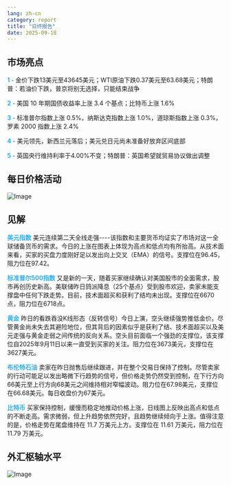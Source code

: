```yaml
---
lang: zh-cn
category: report
title: "日终报告"
date: 2025-09-18
---
```



<h2>市场亮点</h2>
<strong style="color: #2caef7;">1 - </strong> 金价下跌13美元至43645美元；WTI原油下跌0.37美元至63.68美元；特朗普：若油价下跌，普京将别无选择，只能结束战争

<strong style="color: #2caef7;">2 - </strong> 美国 10 年期国债收益率上涨 3.4 个基点；比特币上涨 1.6%

<strong style="color: #2caef7;">3 - </strong> 标准普尔指数上涨 0.5%，纳斯达克指数上涨 1.0%，道琼斯指数上涨 0.3%，罗素 2000 指数上涨 2.4%


<strong style="color: #2caef7;">4 - </strong> 美元领先，新西兰元落后；美元兑日元尚未准备好放弃区间底部

<strong style="color: #2caef7;">5 - </strong> 英国央行维持利率于4.00%不变；特朗普：英国希望就贸易协议做出调整




<h2>每日价格活动</h2>
<img src="https://markleighedu.github.io/img/Sep-2025/18-Sep-2025/price.jpg" alt="Image"/>

<h2>见解</h2>
<strong style="color: #2caef7;">美元指数</strong> 美元连续第二天全线走强----该指数和主要货币均证实了市场对这一全球储备货币的需求。今日的上涨在图表上体现为高点和低点均有所抬高。从技术面来看，买家的买盘力度刚好足以发出向上交叉（EMA）的信号。支撑位在96.45，阻力位在97.42。

<strong style="color: #2caef7;">标准普尔500指数</strong> 又是新的一天，随着买家继续确认对美国股市的全面需求，股市再创历史新高。美联储昨日鸽派降息（25个基点）受到股市欢迎，卖家未能支撑盘中任何下跌走势。目前，技术面超买和获利了结均未出现。支撑位在6670点，阻力位在6718点。

<strong style="color: #2caef7;">黄金</strong> 昨日的看跌吞没K线形态（反转信号）今日上演，空头继续强势推低金价。尽管黄金尚未失去其避险地位，但其背后的因素似乎是获利了结、技术面超买以及美元走强与黄金走弱之间传统的反向关系。空头目前面临一个强劲的支撑位，该支撑位自2025年9月11日以来一直受到买家的关注。阻力位在3673美元，支撑位在3627美元。

<strong style="color: #2caef7;">布伦特石油</strong> 卖家在昨日抛售后继续跟进，并在整个交易日保持了控制。尽管卖家的行动可能足以发出略微下行趋势的信号，但价格走势仍然受到控制，在下行方向66美元至上行方向68美元之间维持相对窄幅波动。阻力位在67.98美元，支撑位在66.68美元。每日收盘价为67美元。

<strong style="color: #2caef7;">比特币</strong> 买家保持控制，缓慢而稳定地推动价格上涨，日线图上反映出高点和低点的不断走高。需求微弱，但上升趋势依然完好，且趋势继续倾向于上涨。值得注意的是，价格走势在尾盘维持在 11.7 万美元上方。支撑位在 11.61 万美元，阻力位在 11.79 万美元。



<h2>外汇枢轴水平</h2>
<img src="https://markleighedu.github.io/img/Sep-2025/18-Sep-2025/pivot.jpg" alt="Image"/>